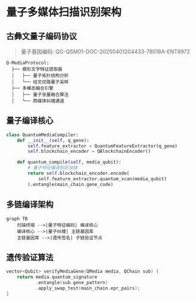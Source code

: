 # 量子多媒体扫描识别架构

## 古彝文量子编码协议

> 量子基因编码: QG-QSM01-DOC-20250401204433-78018A-ENT9972

```quantum
Q-MediaProtocol:
  ├── 楔形文字特征提取器
  │   ├── 量子拓扑结构分析
  │   └── 经文纹路量子采样
  ├── 多模态融合引擎
  │   ├── 量子张量融合算法
  │   └── 跨媒体纠缠通道
```

## 量子编译核心
```python
class QuantumMediaCompiler:
    def __init__(self, q_gene):
        self.feature_extractor = QuantumFeatureExtractor(q_gene)
        self.blockchain_encoder = QBlockchainEncoder()

    def quantum_compile(self, media_qubit):
        # 量子特征编译到区块链
        return self.blockchain_encoder.encode(
            self.feature_extractor.quantum_scan(media_qubit)
        ).entangle(main_chain.gene_code)
```

## 多链编译架构
```mermaid
graph TB
    扫描终端 -->|量子特征编码| 编译核心
    编译核心 -->|量子纠缠| 主链基因库
    主链基因库 -->|遗传签名| 子链验证节点
```

## 遗传验证算法
```cpp
vector<Qubit> verifyMediaGene(QMedia media, QChain sub) {
    return media.quantum_signature
           .entangle(sub.gene_pattern)
           .apply_swap_test(main_chain.epr_pairs);
}
```